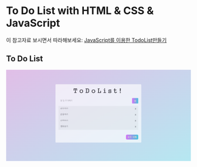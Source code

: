 # To Do List with HTML & CSS & JavaScript

이 참고자료 보시면서 따라해보세요: [JavaScript를 이용한 TodoList만들기](https://velog.io/@yujinaa/JavaScript%EB%A5%BC-%EC%9D%B4%EC%9A%A9%ED%95%9C-TodoList%EB%A7%8C%EB%93%A4%EA%B8%B0)

## To Do List

![todolist](https://github.com/githeoheo/to-do-list/blob/main/demo/to%20do%20list.PNG)
